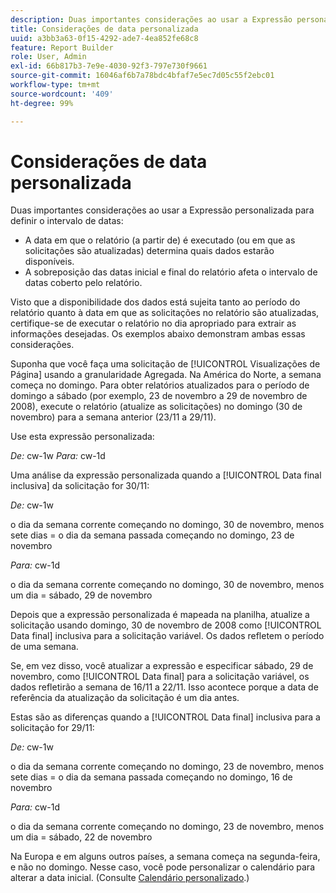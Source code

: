 ```yaml
---
description: Duas importantes considerações ao usar a Expressão personalizada para definir o intervalo de datas
title: Considerações de data personalizada
uuid: a3bb3a63-0f15-4292-ade7-4ea852fe68c8
feature: Report Builder
role: User, Admin
exl-id: 66b817b3-7e9e-4030-92f3-797e730f9661
source-git-commit: 16046af6b7a78bdc4bfaf7e5ec7d05c55f2ebc01
workflow-type: tm+mt
source-wordcount: '409'
ht-degree: 99%

---
```


# Considerações de data personalizada

Duas importantes considerações ao usar a Expressão personalizada para definir o intervalo de datas:

* A data em que o relatório (a partir de) é executado (ou em que as solicitações são atualizadas) determina quais dados estarão disponíveis.
* A sobreposição das datas inicial e final do relatório afeta o intervalo de datas coberto pelo relatório.

Visto que a disponibilidade dos dados está sujeita tanto ao período do relatório quanto à data em que as solicitações no relatório são atualizadas, certifique-se de executar o relatório no dia apropriado para extrair as informações desejadas. Os exemplos abaixo demonstram ambas essas considerações.

Suponha que você faça uma solicitação de [!UICONTROL Visualizações de Página] usando a granularidade Agregada. Na América do Norte, a semana começa no domingo. Para obter relatórios atualizados para o período de domingo a sábado (por exemplo, 23 de novembro a 29 de novembro de 2008), execute o relatório (atualize as solicitações) no domingo (30 de novembro) para a semana anterior (23/11 a 29/11).

Use esta expressão personalizada:

*De:* cw-1w *Para:* cw-1d

Uma análise da expressão personalizada quando a [!UICONTROL Data final inclusiva] da solicitação for 30/11:

*De:* cw-1w

o dia da semana corrente começando no domingo, 30 de novembro, menos sete dias = o dia da semana passada começando no domingo, 23 de novembro

*Para:* cw-1d

o dia da semana corrente começando no domingo, 30 de novembro, menos um dia = sábado, 29 de novembro

Depois que a expressão personalizada é mapeada na planilha, atualize a solicitação usando domingo, 30 de novembro de 2008 como [!UICONTROL Data final] inclusiva para a solicitação variável. Os dados refletem o período de uma semana.

Se, em vez disso, você atualizar a expressão e especificar sábado, 29 de novembro, como [!UICONTROL Data final] para a solicitação variável, os dados refletirão a semana de 16/11 a 22/11. Isso acontece porque a data de referência da atualização da solicitação é um dia antes.

Estas são as diferenças quando a [!UICONTROL Data final] inclusiva para a solicitação for 29/11:

*De:* cw-1w

o dia da semana corrente começando no domingo, 23 de novembro, menos sete dias = o dia da semana passada começando no domingo, 16 de novembro

*Para:* cw-1d

o dia da semana corrente começando no domingo, 23 de novembro, menos um dia = sábado, 22 de novembro

Na Europa e em alguns outros países, a semana começa na segunda-feira, e não no domingo. Nesse caso, você pode personalizar o calendário para alterar a data inicial. (Consulte [Calendário personalizado](/help/analyze/legacy-report-builder/data-requests/configuring-report-dates/custom-calendar.md).)
